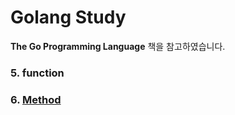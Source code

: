# Golang Study
**The Go Programming Language** 책을 참고하였습니다. 


### 5. function
### 6. [Method](https://github.com/ina-uzu/uzu-go-master/method.md)
